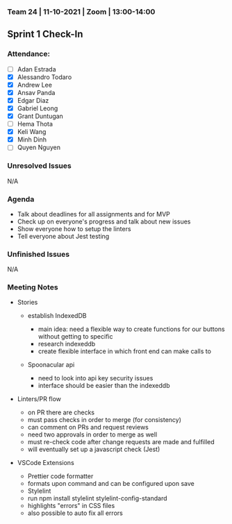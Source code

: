 ### Team 24 | 11-10-2021 | Zoom | 13:00-14:00

## Sprint 1 Check-In

### Attendance:

- [ ] Adan Estrada
- [x] Alessandro Todaro
- [x] Andrew Lee
- [x] Ansav Panda
- [x] Edgar Diaz
- [x] Gabriel Leong
- [x] Grant Duntugan
- [ ] Hema Thota
- [x] Keli Wang
- [x] Minh Dinh
- [ ] Quyen Nguyen

### Unresolved Issues

N/A

### Agenda

- Talk about deadlines for all assignments and for MVP
- Check up on everyone's progress and talk about new issues
- Show everyone how to setup the linters
- Tell everyone about Jest testing

### Unfinished Issues

N/A

### Meeting Notes

- Stories

  - establish IndexedDB

    - main idea: need a flexible way to create functions for our buttons without getting to specific
    - research indexeddb
    - create flexible interface in which front end can make calls to

  - Spoonacular api
    - need to look into api key security issues
    - interface should be easier than the indexeddb

- Linters/PR flow

  - on PR there are checks
  - must pass checks in order to merge (for consistency)
  - can comment on PRs and request reviews
  - need two approvals in order to merge as well
  - must re-check code after change requests are made and fulfilled
  - will eventually set up a javascript check (Jest)

- VSCode Extensions
  - Prettier code formatter
  - formats upon command and can be configured upon save
  - Stylelint
  - run npm install stylelint stylelint-config-standard
  - highlights "errors" in CSS files
  - also possible to auto fix all errors
